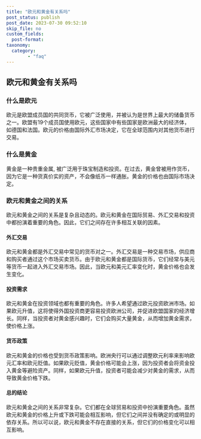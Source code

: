```yaml
---
title: "欧元和黄金有关系吗"
post_status: publish
post_date: 2023-07-30 09:52:10
skip_file: no
custom_fields: 
  post-format: 
taxonomy:
  category:
        - "faq"
---
```


## 欧元和黄金有关系吗

### 什么是欧元

欧元是欧盟成员国的共同货币，它被广泛使用，并被认为是世界上最大的储备货币之一。欧盟有19个成员国使用欧元，这些国家中有些国家是欧洲最大的经济体，如德国和法国。欧元的价格由国际外汇市场决定，它在全球范围内对其他货币进行交易。

### 什么是黄金

黄金是一种贵重金属, 被广泛用于珠宝制造和投资。在过去，黄金曾被用作货币，因为它是一种货真价实的资产，不会像纸币一样通胀。黄金的价格也由国际市场决定。

### 欧元和黄金之间的关系

欧元和黄金之间的关系是复杂且动态的。欧元和黄金在国际贸易、外汇交易和投资中都扮演着重要的角色。因此，它们之间存在许多相互关联的因素。

#### 外汇交易

欧元和黄金都是外汇交易中常见的货币对之一。外汇交易是一种交易市场，供应商和购买者通过这个市场买卖货币。由于欧元和黄金都是国际货币，它们经常与美元等货币一起进入外汇交易市场。因此，当欧元和美元汇率变化时，黄金价格也会发生变化。

#### 投资需求

欧元和黄金在投资领域也都有重要的角色。许多人希望通过欧元投资欧洲市场。如果欧元升值，这将使得外国投资商更容易投资欧洲公司，并促进欧盟国家的经济增长。同样，当投资者对黄金感兴趣时，它们会购买大量黄金，从而增加黄金需求，使价格上涨。

#### 货币政策

欧元和黄金的价格也受到货币政策影响。欧洲央行可以通过调整欧元利率来影响欧元汇率和欧元贬值。如果欧元贬值，黄金价格可能会上涨，因为投资者会将资金投入黄金等避险资产。同样，如果欧元升值，投资者可能会减少对黄金的需求，从而导致黄金价格下跌。

#### 总的结论

欧元和黄金之间的关系非常复杂。它们都在全球贸易和投资中扮演重要角色。虽然欧元和黄金的价格上升或下跌可能会相互影响，但它们之间并没有确定的或明显的依存关系。所以可以说，欧元和黄金不存在直接的关系，但它们的价格变化可以相互影响。
